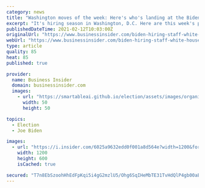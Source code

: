 ```yaml
---
category: news
title: "Washington moves of the week: Here's who's landing at the Biden White House, federal agencies, and Capitol Hill"
excerpt: "It's hiring season in Washington, D.C. Here are this week's personnel moves in the Biden White House, in agencies, and in Congress."
publishedDateTime: 2021-02-12T10:03:00Z
originalUrl: "https://www.businessinsider.com/biden-hiring-staff-white-house-agencies-congress-washington-capitol-2021-2"
webUrl: "https://www.businessinsider.com/biden-hiring-staff-white-house-agencies-congress-washington-capitol-2021-2"
type: article
quality: 85
heat: 85
published: true

provider:
  name: Business Insider
  domain: businessinsider.com
  images:
    - url: "https://smartableai.github.io/election/assets/images/organizations/businessinsider.com-50x50.jpg"
      width: 50
      height: 50

topics:
  - Election
  - Joe Biden

images:
  - url: "https://i.insider.com/6025a9632edd0f001a8d564e?width=1200&format=jpeg"
    width: 1200
    height: 600
    isCached: true

secured: "T7n8EbSzoohHhEdFpKqi5i4gG2mzlU5/Ohg6SqIHeMbTE31TvHdQlP4gb00aEBxrl5HSYlT0DIFkmpwNz0hAHHqpawONuBezTY3wOvJjMXiTRDX6JgPIGG+m6SzRfe9DA+8wEgnI5XHtuI2bXlYovxUM0BFvLGNVWCZkJ/Fpq6WaP5/bMZcs4TPK0r4G0cyQ4X/7qMRGTv/tW81ns36JlJIequiKid7nY6lyC1MnI3ASi8cru3ltsVDZpWZlc7wAa5pcnRPDTE4jdfyQAu030MiS99PhX95mMrFBMle9b1BUOKkpS0cfheoMvkL/IZC96MsYQ0qCRbJoXjWNIuRGIYsotDuvA5Wea1HrnQ8Tc3Y=;w3kVBGuSnXe3Pd0r1yGmlQ=="
---
```


